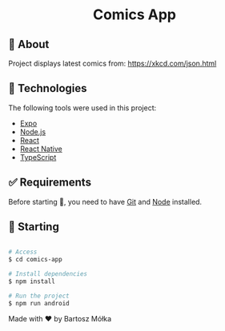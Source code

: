 <h1 align="center">Comics App</h1>

## :dart: About ##

Project displays latest comics from: https://xkcd.com/json.html

## :rocket: Technologies ##

The following tools were used in this project:

- [Expo](https://expo.io/)
- [Node.js](https://nodejs.org/en/)
- [React](https://pt-br.reactjs.org/)
- [React Native](https://reactnative.dev/)
- [TypeScript](https://www.typescriptlang.org/)

## :white_check_mark: Requirements ##

Before starting :checkered_flag:, you need to have [Git](https://git-scm.com) and [Node](https://nodejs.org/en/) installed.

## :checkered_flag: Starting ##

```bash

# Access
$ cd comics-app

# Install dependencies
$ npm install

# Run the project
$ npm run android
```

Made with :heart: by Bartosz Mółka

